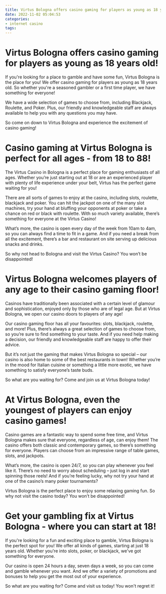 ```yaml
---
title: Virtus Bologna offers casino gaming for players as young as 18 years old!
date: 2022-11-02 05:04:53
categories:
- internet casino
tags:
---
```



#  Virtus Bologna offers casino gaming for players as young as 18 years old!




If you're looking for a place to gamble and have some fun, Virtus Bologna is the place for you! We offer casino gaming for players as young as 18 years old. So whether you're a seasoned gambler or a first time player, we have something for everyone!

We have a wide selection of games to choose from, including Blackjack, Roulette, and Poker. Plus, our friendly and knowledgeable staff are always available to help you with any questions you may have.

So come on down to Virtus Bologna and experience the excitement of casino gaming!

#  Casino gaming at Virtus Bologna is perfect for all ages - from 18 to 88!

The Virtus Casino in Bologna is a perfect place for gaming enthusiasts of all ages. Whether you’re just starting out at 18 or are an experienced player with plenty of life experience under your belt, Virtus has the perfect game waiting for you!

There are all sorts of games to enjoy at the casino, including slots, roulette, blackjack and poker. You can hit the jackpot on one of the many slot machines, try your hand at bluffing your opponents at poker or take a chance on red or black with roulette. With so much variety available, there’s something for everyone at the Virtus Casino!

What’s more, the casino is open every day of the week from 10am to 4am, so you can always find a time to fit in a game. And if you need a break from all the excitement, there’s a bar and restaurant on site serving up delicious snacks and drinks.

So why not head to Bologna and visit the Virtus Casino? You won’t be disappointed!

#  Virtus Bologna welcomes players of any age to their casino gaming floor!

Casinos have traditionally been associated with a certain level of glamour and sophistication, enjoyed only by those who are of legal age. But at Virtus Bologna, we open our casino doors to players of any age!

Our casino gaming floor has all your favourites: slots, blackjack, roulette, and more! Plus, there’s always a great selection of games to choose from, so you’re sure to find something to your taste. And if you need help making a decision, our friendly and knowledgeable staff are happy to offer their advice.

But it’s not just the gaming that makes Virtus Bologna so special – our casino is also home to some of the best restaurants in town! Whether you’re in the mood for Italian cuisine or something a little more exotic, we have something to satisfy everyone’s taste buds.

So what are you waiting for? Come and join us at Virtus Bologna today!

#  At Virtus Bologna, even the youngest of players can enjoy casino games!

Casino games are a fantastic way to spend some free time, and Virtus Bologna makes sure that everyone, regardless of age, can enjoy them! The casino offers both classic and contemporary games, so there’s something for everyone. Players can choose from an impressive range of table games, slots, and jackpots.

What’s more, the casino is open 24/7, so you can play whenever you feel like it. There’s no need to worry about scheduling – just log in and start spinning those reels! And if you’re feeling lucky, why not try your hand at one of the casino’s many poker tournaments?

Virtus Bologna is the perfect place to enjoy some relaxing gaming fun. So why not visit the casino today? You won’t be disappointed!

#  Get your gambling fix at Virtus Bologna - where you can start at 18!

If you're looking for a fun and exciting place to gamble, Virtus Bologna is the perfect spot for you! We offer all kinds of games, starting at just 18 years old. Whether you're into slots, poker, or blackjack, we've got something for everyone.

Our casino is open 24 hours a day, seven days a week, so you can come and gamble whenever you want. And we offer a variety of promotions and bonuses to help you get the most out of your experience.

So what are you waiting for? Come and visit us today! You won't regret it!
